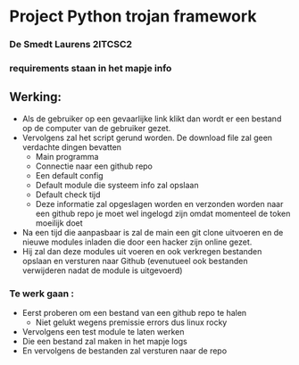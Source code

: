 # Project Python trojan framework
### De Smedt Laurens 2ITCSC2

### requirements staan in het mapje info
## Werking:

- Als de gebruiker op een gevaarlijke link klikt dan wordt er een bestand op de computer van de gebruiker gezet.
- Vervolgens zal het script gerund worden. De download file zal geen verdachte dingen bevatten
    - Main programma 
    - Connectie naar een github repo
    - Een default config 
    - Default module die systeem info zal opslaan
    - Default check tijd
    - Deze informatie zal opgeslagen worden en verzonden worden naar een github repo je moet wel ingelogd zijn omdat momenteel de token moeilijk doet
 - Na een tijd die aanpasbaar is zal de main een git clone uitvoeren en de nieuwe modules inladen die door een hacker zijn online gezet. 
 - Hij zal dan deze modules uit voeren en ook verkregen bestanden opslaan en versturen naar Github (evenutueel ook bestanden verwijderen nadat de module is uitgevoerd) 



### Te werk gaan : 
- Eerst proberen om een bestand van een github repo te halen
    - Niet gelukt wegens premissie errors dus linux rocky
- Vervolgens een test module te laten werken 
- Die een bestand zal maken in het mapje logs 
- En vervolgens de bestanden zal versturen naar de repo